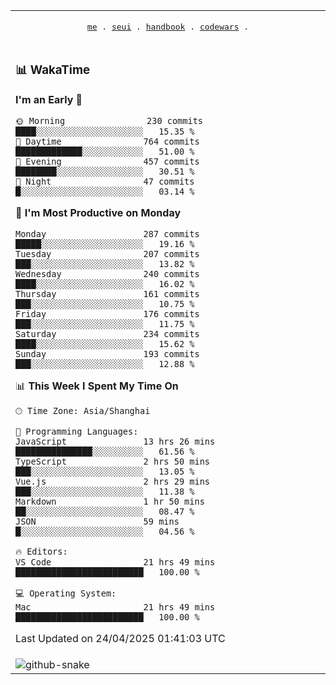 
<div align="center">

<table>
<tr><td>
  <p align="center">
  <samp>
    <a href="https://github.com/SeaMmMm/SeaMmMm">me</a> .
    <a href="https://github.com/SeaMmMm/se-element">seui</a> .
    <a href="https://github.com/SeaMmMm/HandBook">handbook</a> .
    <a href="https://github.com/SeaMmMm/codeWars">codewars</a> .
  </samp>
    </p>
</td></tr>

<tr><td>

### 📊 WakaTime

<!--START_SECTION:waka-->
**I'm an Early 🐤** 

```text
🌞 Morning                230 commits         ████░░░░░░░░░░░░░░░░░░░░░   15.35 % 
🌆 Daytime                764 commits         █████████████░░░░░░░░░░░░   51.00 % 
🌃 Evening                457 commits         ████████░░░░░░░░░░░░░░░░░   30.51 % 
🌙 Night                  47 commits          █░░░░░░░░░░░░░░░░░░░░░░░░   03.14 % 
```
📅 **I'm Most Productive on Monday** 

```text
Monday                   287 commits         █████░░░░░░░░░░░░░░░░░░░░   19.16 % 
Tuesday                  207 commits         ███░░░░░░░░░░░░░░░░░░░░░░   13.82 % 
Wednesday                240 commits         ████░░░░░░░░░░░░░░░░░░░░░   16.02 % 
Thursday                 161 commits         ███░░░░░░░░░░░░░░░░░░░░░░   10.75 % 
Friday                   176 commits         ███░░░░░░░░░░░░░░░░░░░░░░   11.75 % 
Saturday                 234 commits         ████░░░░░░░░░░░░░░░░░░░░░   15.62 % 
Sunday                   193 commits         ███░░░░░░░░░░░░░░░░░░░░░░   12.88 % 
```


📊 **This Week I Spent My Time On** 

```text
🕑︎ Time Zone: Asia/Shanghai

💬 Programming Languages: 
JavaScript               13 hrs 26 mins      ███████████████░░░░░░░░░░   61.56 % 
TypeScript               2 hrs 50 mins       ███░░░░░░░░░░░░░░░░░░░░░░   13.05 % 
Vue.js                   2 hrs 29 mins       ███░░░░░░░░░░░░░░░░░░░░░░   11.38 % 
Markdown                 1 hr 50 mins        ██░░░░░░░░░░░░░░░░░░░░░░░   08.47 % 
JSON                     59 mins             █░░░░░░░░░░░░░░░░░░░░░░░░   04.56 % 

🔥 Editors: 
VS Code                  21 hrs 49 mins      █████████████████████████   100.00 % 

💻 Operating System: 
Mac                      21 hrs 49 mins      █████████████████████████   100.00 % 
```


 Last Updated on 24/04/2025 01:41:03 UTC
<!--END_SECTION:waka-->
</td></tr>

<tr><td>
  <img alt="github-snake" src="profile-snake-contrib/github-user-contribution.svg"/>
</td></tr>

</table>
